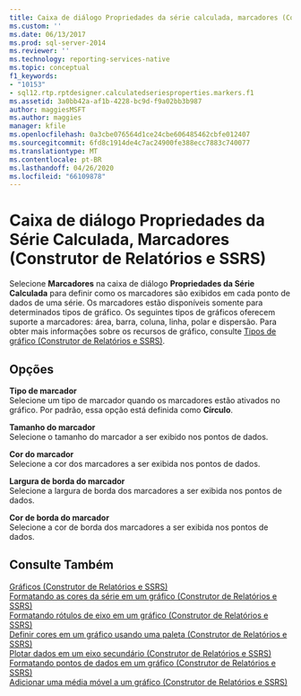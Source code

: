 ```yaml
---
title: Caixa de diálogo Propriedades da série calculada, marcadores (Construtor de Relatórios e SSRS) | Microsoft Docs
ms.custom: ''
ms.date: 06/13/2017
ms.prod: sql-server-2014
ms.reviewer: ''
ms.technology: reporting-services-native
ms.topic: conceptual
f1_keywords:
- "10153"
- sql12.rtp.rptdesigner.calculatedseriesproperties.markers.f1
ms.assetid: 3a0bb42a-af1b-4228-bc9d-f9a02bb3b987
author: maggiesMSFT
ms.author: maggies
manager: kfile
ms.openlocfilehash: 0a3cbe076564d1ce24cbe606485462cbfe012407
ms.sourcegitcommit: 6fd8c1914de4c7ac24900fe388ecc7883c740077
ms.translationtype: MT
ms.contentlocale: pt-BR
ms.lasthandoff: 04/26/2020
ms.locfileid: "66109878"
---
```

# <a name="calculated-series-properties-dialog-box-markers-report-builder-and-ssrs"></a>Caixa de diálogo Propriedades da Série Calculada, Marcadores (Construtor de Relatórios e SSRS)
  Selecione **Marcadores** na caixa de diálogo **Propriedades da Série Calculada** para definir como os marcadores são exibidos em cada ponto de dados de uma série. Os marcadores estão disponíveis somente para determinados tipos de gráfico. Os seguintes tipos de gráficos oferecem suporte a marcadores: área, barra, coluna, linha, polar e dispersão. Para obter mais informações sobre os recursos de gráfico, consulte [Tipos de gráfico &#40;Construtor de Relatórios e SSRS&#41;](report-design/chart-types-report-builder-and-ssrs.md).  
  
## <a name="options"></a>Opções  
 **Tipo de marcador**  
 Selecione um tipo de marcador quando os marcadores estão ativados no gráfico. Por padrão, essa opção está definida como **Círculo**.  
  
 **Tamanho do marcador**  
 Selecione o tamanho do marcador a ser exibido nos pontos de dados.  
  
 **Cor do marcador**  
 Selecione a cor dos marcadores a ser exibida nos pontos de dados.  
  
 **Largura de borda do marcador**  
 Selecione a largura de borda dos marcadores a ser exibida nos pontos de dados.  
  
 **Cor de borda do marcador**  
 Selecione a cor de borda dos marcadores a ser exibida nos pontos de dados.  
  
## <a name="see-also"></a>Consulte Também  
 [Gráficos &#40;Construtor de Relatórios e SSRS&#41;](report-design/charts-report-builder-and-ssrs.md)   
 [Formatando as cores da série em um gráfico &#40;Construtor de Relatórios e SSRS&#41;](report-design/formatting-series-colors-on-a-chart-report-builder-and-ssrs.md)   
 [Formatando rótulos de eixo em um gráfico &#40;Construtor de Relatórios e SSRS&#41;](report-design/formatting-axis-labels-on-a-chart-report-builder-and-ssrs.md)   
 [Definir cores em um gráfico usando uma paleta &#40;Construtor de Relatórios e SSRS&#41;](report-design/define-colors-on-a-chart-using-a-palette-report-builder-and-ssrs.md)   
 [Plotar dados em um eixo secundário &#40;Construtor de Relatórios e SSRS&#41;](report-design/plot-data-on-a-secondary-axis-report-builder-and-ssrs.md)   
 [Formatando pontos de dados em um gráfico &#40;Construtor de Relatórios e SSRS&#41;](report-design/formatting-data-points-on-a-chart-report-builder-and-ssrs.md)   
 [Adicionar uma média móvel a um gráfico &#40;Construtor de Relatórios e SSRS&#41;](report-design/add-a-moving-average-to-a-chart-report-builder-and-ssrs.md)  
  
  
